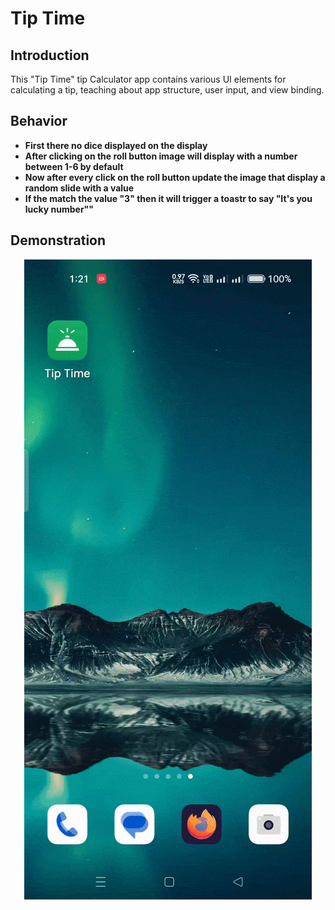 # Tip Time 

## Introduction

This "Tip Time" tip Calculator app contains various UI elements for calculating a tip, teaching about app structure, user input, and view binding.

## Behavior

- **First there no dice displayed on the display**
- **After clicking on the roll button image will display with a number between 1-6 by default**
- **Now after every click on the roll button update the image that display a random slide with a value**
- **If the match the value "3" then it will trigger a toastr to say "It's you lucky number""**

## Demonstration
<p align="center">
<img src="tipcalculator.gif" alt="Tip Calculator App Demo" title="How Tip Calculator App Works">
</p>